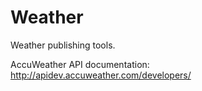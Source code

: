 # Weather
Weather publishing tools.

AccuWeather API documentation: http://apidev.accuweather.com/developers/
